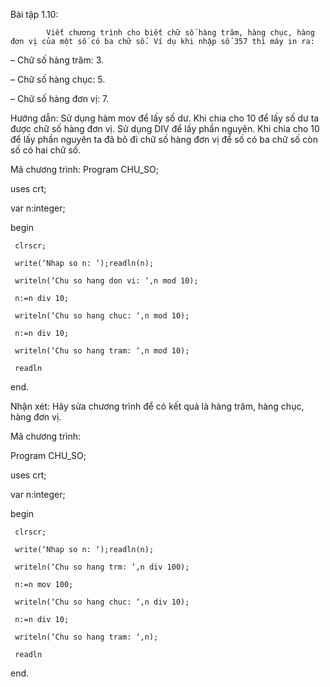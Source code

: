Bài tập 1.10:

            Viết chương trình cho biết chữ số hàng trăm, hàng chục, hàng đơn vị của một số có ba chữ số. Ví dụ khi nhập số 357 thì máy in ra:

– Chữ số hàng trăm: 3.

– Chữ số hàng chục: 5.

– Chữ số hàng đơn vị: 7.

Hướng dẫn:
            Sử dụng hàm mov để lấy số dư. Khi chia cho 10 để lấy số dư ta được chữ số hàng đơn vị. Sử dụng DIV để lấy phần nguyên. Khi chia cho 10 để lấy phần nguyên ta đã bỏ đi chữ số hàng đơn vị để số có ba chữ số còn số có hai chữ số.

Mã chương trình:
Program CHU_SO;

uses crt;

var n:integer;

begin

     clrscr;

     write(‘Nhap so n: ‘);readln(n);

     writeln(‘Chu so hang don vi: ‘,n mod 10);

     n:=n div 10;

     writeln(‘Chu so hang chuc: ‘,n mod 10);

     n:=n div 10;

     writeln(‘Chu so hang tram: ‘,n mod 10);

     readln

end.

 

Nhận xét:
            Hãy sửa chương trình để có kết quả là hàng trăm, hàng chục, hàng đơn vị.

Mã chương trình:

Program CHU_SO;

uses crt;

var n:integer;

begin

     clrscr;

     write(‘Nhap so n: ‘);readln(n);

     writeln(‘Chu so hang trm: ‘,n div 100);

     n:=n mov 100;

     writeln(‘Chu so hang chuc: ‘,n div 10);

     n:=n div 10;

     writeln(‘Chu so hang tram: ‘,n);

     readln

end.

 

 

 

 

